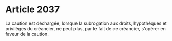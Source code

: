 # Article 2037

La caution est déchargée, lorsque la subrogation aux droits, hypothèques et privilèges du créancier, ne peut plus, par le fait de ce créancier, s'opérer en faveur de la caution.
